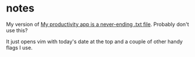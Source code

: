# notes

My version of [My productivity app is a never-ending .txt file](https://jeffhuang.com/productivity_text_file). Probably don't use this?

It just opens vim with today's date at the top and a couple of other handy flags I use.
